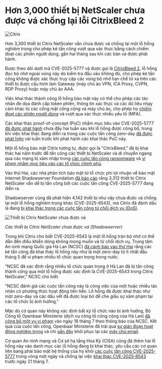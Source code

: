 # Hơn 3,000 thiết bị NetScaler chưa được vá chống lại lỗi CitrixBleed 2

![Citrix](https://www.bleepstatic.com/content/hl-images/2025/07/02/Citrix.jpg)

Hơn 3,300 thiết bị Citrix NetScaler vẫn chưa được vá chống lại một lỗ hổng nghiêm trọng cho phép kẻ tấn công vượt qua xác thực bằng cách chiếm đoạt các phiên người dùng, gần hai tháng sau khi các bản vá được phát hành.

Được theo dõi dưới mã CVE-2025-5777 và được gọi là [CitrixBleed 2](https://www.bleepingcomputer.com/tag/CitrixBleed2/), lỗ hổng đọc bộ nhớ ngoài vùng này do kiểm tra đầu vào không đủ, cho phép kẻ tấn công không được xác thực truy cập các vùng bộ nhớ hạn chế từ xa trên các thiết bị được cấu hình làm Gateway (máy chủ ảo VPN, ICA Proxy, CVPN, RDP Proxy) hoặc máy chủ ảo AAA.

Việc khai thác thành công lỗ hổng bảo mật này có thể cho phép các tác nhân đe dọa đánh cắp token phiên, thông tin xác thực và các dữ liệu nhạy cảm khác từ các cổng mặt công cộng và máy chủ ảo, cho phép họ [chiếm đoạt các phiên người dùng](https://www.bleepingcomputer.com/news/security/new-citrixbleed-2-netscaler-flaw-let-hackers-hijack-sessions/) và vượt qua xác thực nhiều yếu tố (MFA).

Các khai thác proof-of-concept (PoC) nhắm mục tiêu vào CVE-2025-5777 [đã được phát hành](https://www.bleepingcomputer.com/news/security/public-exploits-released-for-citrixbleed-2-netscaler-flaw-patch-now/) chưa đầy hai tuần sau khi lỗ hổng được công bố, trong khi việc khai thác đang diễn ra trong các cuộc tấn công zero-day [đã được phát hiện](https://www.bleepingcomputer.com/news/security/citrix-bleed-2-exploited-weeks-before-pocs-as-citrix-denied-attacks/) vài tuần trước khi phát hành các khai thác PoC này.

Một lỗ hổng bảo mật Citrix tương tự, được gọi là "CitrixBleed," đã bị khai thác hai năm trước để tấn công các thiết bị NetScaler và di chuyển ngang qua các mạng bị xâm nhập trong [các cuộc tấn công ransomware](https://www.bleepingcomputer.com/news/security/lockbit-ransomware-exploits-citrix-bleed-in-attacks-10k-servers-exposed/) và [vi phạm nhắm mục tiêu vào các tổ chức chính phủ](https://www.bleepingcomputer.com/news/security/hackers-use-citrix-bleed-flaw-in-attacks-on-govt-networks-worldwide/).

Vào thứ Hai, các nhà phân tích bảo mật từ tổ chức phi lợi nhuận về bảo mật Internet Shadowserver Foundation [đã báo cáo](https://bsky.app/profile/shadowserver.bsky.social/post/3lw6z7psrbs2u) rằng 3,312 thiết bị Citrix NetScaler vẫn dễ bị tấn công bởi các cuộc tấn công CVE-2025-5777 đang diễn ra.

Shadowserver cũng đã phát hiện 4,142 thiết bị như vậy chưa được vá chống lại một lỗ hổng nghiêm trọng khác (CVE-2025-6543), mà Citrix đã đánh dấu là đang [bị khai thác trong các cuộc tấn công từ chối dịch vụ (DoS)](https://www.bleepingcomputer.com/news/security/citrix-warns-of-netscaler-vulnerability-exploited-in-dos-attacks/).

![Thiết bị Citrix NetScaler chưa được vá](https://www.bleepstatic.com/images/news/u/1109292/2025/Citrix%20NetScaler%20unpatched%20devices%20Shadowserver.png)

_Các thiết bị Citrix NetScaler chưa được vá (Shadowserver)_

Trong khi Citrix cho biết CVE-2025-6543 là một lỗ hổng tràn bộ nhớ có thể dẫn đến điều khiển dòng không mong muốn và từ chối dịch vụ, Trung tâm An ninh mạng Quốc gia Hà Lan (NCSC) [đã cảnh báo vào thứ Hai](https://www.bleepingcomputer.com/news/security/netherlands-citrix-netscaler-flaw-cve-2025-6543-exploited-to-breach-orgs/) rằng các kẻ tấn công đã khai thác lỗ hổng này như là một zero-day từ ít nhất đầu tháng 5 để vi phạm nhiều tổ chức quan trọng trong nước.

"NCSC đã xác định rằng nhiều tổ chức quan trọng ở Hà Lan đã bị tấn công thành công qua một lỗ hổng được xác định là CVE-2025-6543 trong Citrix NetScaler," NCSC cho biết.

"NCSC đánh giá các cuộc tấn công này là công việc của một hoặc nhiều tác nhân có phương thức hoạt động tiên tiến. Lỗ hổng đã được khai thác như một zero-day và các dấu vết đã được loại bỏ để che giấu sự xâm phạm tại các tổ chức bị ảnh hưởng."

Mặc dù cơ quan này không xác định bất kỳ tổ chức nào bị ảnh hưởng, Bộ Công tố Openbaar Ministerie (dịch vụ công tố công cộng của Hà Lan) [đã công bố một vụ vi phạm](https://www.om.nl/onderwerpen/inbreuk-om-ict/nieuws/2025/07/18/onderzoek-naar-aanleiding-van-signaal-ncsc) vào ngày 18 tháng 7 theo thông báo của NCSC. Kết quả của cuộc tấn công, Openbaar Ministerie đã trải qua [sự gián đoạn hoạt động nghiêm trọng](http://www.om.nl/onderwerpen/inbreuk-om-ict/nieuws/2025/07/21/werk-om-mogelijk-komende-weken-nog-verstoord) và chỉ [gần đây](http://www.om.nl/onderwerpen/inbreuk-om-ict/nieuws/2025/08/04/om-gaat-stapsgewijs-online) khôi phục lại các [máy chủ email](http://www.om.nl/onderwerpen/inbreuk-om-ict/nieuws/2025/08/07/om-is-weer-per-mail-bereikbaar).

Cơ quan An ninh mạng và Cơ sở hạ tầng Hoa Kỳ (CISA) cũng đã thêm hai lỗ hổng này vào danh mục các lỗ hổng đang bị khai thác, yêu cầu các cơ quan liên bang phải bảo mật hệ thống của họ khỏi [các cuộc tấn công CVE-2025-5777](https://www.cisa.gov/known-exploited-vulnerabilities-catalog?search%5Fapi%5Ffulltext=CVE-2025-5777&field%5Fdate%5Fadded%5Fwrapper=all&field%5Fcve=&sort%5Fby=field%5Fdate%5Fadded&items%5Fper%5Fpage=20&url=) trong vòng một ngày và chống lại việc [khai thác CVE-2025-6543](https://www.cisa.gov/known-exploited-vulnerabilities-catalog?search%5Fapi%5Ffulltext=CVE-2025-6543&field%5Fdate%5Fadded%5Fwrapper=all&field%5Fcve=&sort%5Fby=field%5Fdate%5Fadded&items%5Fper%5Fpage=20&url=) trước ngày 21 tháng 7.